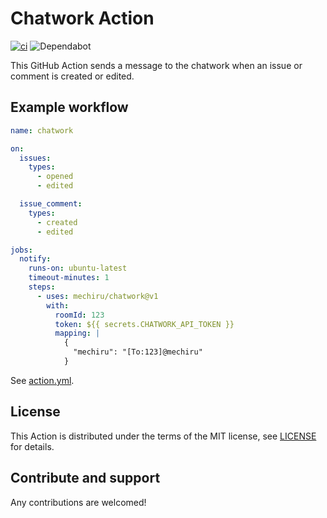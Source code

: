 # Chatwork Action

[![ci](https://github.com/mechiru/chatwork/workflows/ci/badge.svg)](https://github.com/mechiru/chatwork/actions?query=workflow:ci)
![Dependabot](https://api.dependabot.com/badges/status?host=github&repo=mechiru/chatwork)

This GitHub Action sends a message to the chatwork when an issue or comment is created or edited.

## Example workflow

```yaml
name: chatwork

on:
  issues:
    types:
      - opened
      - edited

  issue_comment:
    types:
      - created
      - edited

jobs:
  notify:
    runs-on: ubuntu-latest
    timeout-minutes: 1
    steps:
      - uses: mechiru/chatwork@v1
        with:
          roomId: 123
          token: ${{ secrets.CHATWORK_API_TOKEN }}
          mapping: |
            {
              "mechiru": "[To:123]@mechiru"
            }
```

See [action.yml](./action.yml).

## License

This Action is distributed under the terms of the MIT license, see [LICENSE](./LICENSE) for details.

## Contribute and support

Any contributions are welcomed!
